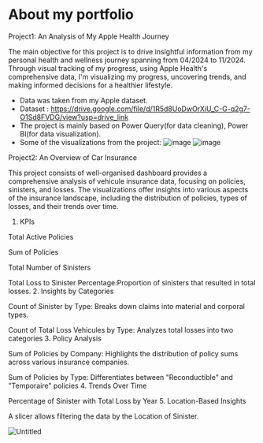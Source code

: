 # About my portfolio 

Project1: An Analysis of My Apple Health Journey

The main objective for this project is to drive insightful information from my personal health and wellness journey 
spanning from 04/2024 to 11/2024. Through visual tracking of my progress, using Apple Health's comprehensive data, I'm visualizing my progress, uncovering trends, and making informed decisions for a healthier lifestyle.
- Data was taken from my Apple dataset.
- Dataset : https://drive.google.com/file/d/1R5d8UoDwOrXiU_C-G-q2g7-O1Sd8FVDG/view?usp=drive_link
- The project is mainly based on Power Query(for data cleaning), Power BI(for data visualization).
- Some of the visualizations from the project: 
![image](https://github.com/user-attachments/assets/665368d9-58f4-4a9c-903d-d72ea0edd486)
![image](https://github.com/user-attachments/assets/c9193524-25f7-4b9a-9605-589a9c9bb74a)






Project2: An Overview of Car Insurance

This project consists of well-organised dashboard provides a comprehensive analysis of vehicule insurance data, focusing on policies, sinisters, and losses. The visualizations offer insights into various aspects of the insurance landscape, including the distribution of policies, types of losses, and their trends over time.
1. KPIs
   
Total Active Policies

Sum of Policies

Total Number of Sinisters

Total Loss to Sinister Percentage:Proportion of sinisters that resulted in total losses.
2. Insights by Categories

Count of Sinister by Type: Breaks down claims into material and corporal types.

Count of Total Loss Vehicules by Type: Analyzes total losses into two categories
3. Policy Analysis

Sum of Policies by Company: Highlights the distribution of policy sums across various insurance companies. 

Sum of Policies by Type: Differentiates between "Reconductible" and "Temporaire" policies
4. Trends Over Time

Percentage of Sinister with Total Loss by Year
5. Location-Based Insights

A slicer allows filtering the data by the Location of Sinister.


![Untitled](https://github.com/user-attachments/assets/16f83b46-2759-4af9-8798-7f66b401dfbc)

